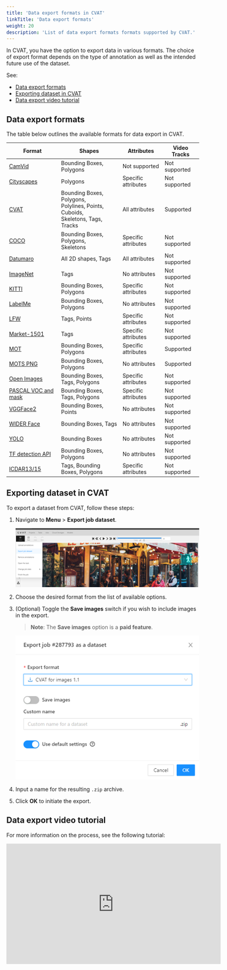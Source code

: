```yaml
---
title: 'Data export formats in CVAT'
linkTitle: 'Data export formats'
weight: 20
description: 'List of data export formats formats supported by CVAT.'
---
```


In CVAT, you have the option to export data in various formats.
The choice of export format depends on the type of annotation as
well as the intended future use of the dataset.

See:

- [Data export formats](#data-export-formats)
- [Exporting dataset in CVAT](#exporting-dataset-in-cvat)
- [Data export video tutorial](#data-export-video-tutorial)

## Data export formats

The table below outlines the available formats for data export in CVAT.

<!--lint disable maximum-line-length-->

| Format                              | Shapes                                                                                | Attributes          | Video Tracks  |
| ----------------------------------- | ------------------------------------------------------------------------------------- | ------------------- | ------------- |
| [CamVid](format-camvid)             | Bounding Boxes, Polygons                                                              | Not supported     | Not supported |
| [Cityscapes](format-cityscapes)     | Polygons                                                                              | Specific attributes | Not supported |
| [CVAT](format-cvat)                 | Bounding Boxes, Polygons, <br>Polylines, Points, Cuboids, <br>Skeletons, Tags, Tracks | All attributes      | Supported     |
| [COCO](format-coco)                 | Bounding Boxes, Polygons, <br> Skeletons                                              | Specific attributes | Not supported |
| [Datumaro](format-datumaro)         | All 2D shapes, Tags                                                                   | All attributes      | Not supported |
| [ImageNet](format-imagenet)         | Tags                                                                                  | No attributes       | Not supported |
| [KITTI](format-kitti)               | Bounding Boxes, Polygons                                                              | Specific attributes | Not supported |
| [LabelMe](format-labelme)           | Bounding Boxes, Polygons                                                              | No attributes       | Not supported |
| [LFW](format-lfw)                   | Tags, Points                                                                          | Specific attributes | Not supported |
| [Market-1501](format-market1501)    | Tags                                                                                  | Specific attributes | Not supported |
| [MOT](format-mot)                   | Bounding Boxes, Polygons                                                              | Specific attributes | Supported     |
| [MOTS PNG](format-mots)             | Bounding Boxes, Polygons                                                              | No attributes       | Supported     |
| [Open Images](format-openimages)    | Bounding Boxes, Tags, Polygons                                                        | Specific attributes | Not supported |
| [PASCAL VOC and mask](format-voc)   | Bounding Boxes, Tags, Polygons                                                        | Specific attributes | Not supported |
| [VGGFace2](format-vggface2)         | Bounding Boxes, Points                                                                | No attributes       | Not supported |
| [WIDER Face](format-widerface)      | Bounding Boxes, Tags                                                                  | No attributes       | Not supported |
| [YOLO](format-yolo)                 | Bounding Boxes                                                                        | No attributes       | Not supported |
| [TF detection API](format-tfrecord) | Bounding Boxes, Polygons                                                              | No attributes       | Not supported |
| [ICDAR13/15](format-icdar)          | Tags, Bounding Boxes, Polygons                                                        | Specific attributes | Not supported |

<!--lint enable maximum-line-length-->

## Exporting dataset in CVAT

To export a dataset from CVAT, follow these steps:

1. Navigate to **Menu** > **Export job dataset**.

   ![Export dataset](/images/export_job_as_dataset_menu.png)

2. Choose the desired format from the list of available options.

3. (Optional) Toggle the **Save images** switch if you wish to include images in the export.

   > **Note**: The **Save images** option is a **paid feature**.

   ![Save images option](/images/export_job_as_dataset_dialog.png)

4. Input a name for the resulting `.zip` archive.

5. Click **OK** to initiate the export.

## Data export video tutorial

For more information on the process, see the following tutorial:

<!--lint disable maximum-line-length-->

<iframe width="560" height="315" src="https://www.youtube.com/embed/gzjVpVV9orE?si=2tiBIqts8nk_byTH" title="YouTube video player" frameborder="0" allow="accelerometer; autoplay; clipboard-write; encrypted-media; gyroscope; picture-in-picture; web-share" allowfullscreen></iframe>

<!--lint enable maximum-line-length-->
